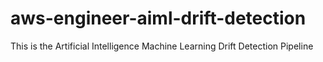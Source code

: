 # aws-engineer-aiml-drift-detection
This is the Artificial Intelligence Machine Learning Drift Detection Pipeline
